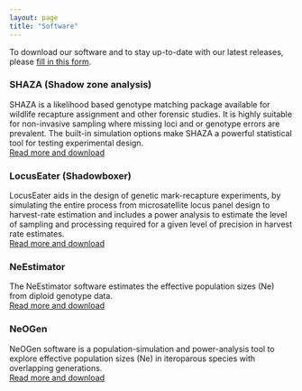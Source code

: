 ```yaml
---
layout: page
title: "Software"
---
```

 
To download our software and to stay up-to-date with our latest releases, please [fill in this form](https://forms.gle/nAG8pxqjkFKiUfgY7).  
  
  

### SHAZA (Shadow zone analysis)
SHAZA is a likelihood based genotype matching package available for wildlife recapture assignment and other forensic studies. It is highly suitable for non-invasive sampling where missing loci and or genotype errors are prevalent. The built-in simulation options make SHAZA a powerful statistical tool for testing experimental design.  
[Read more and download](resources-shaza.md)  
  
### LocusEater (Shadowboxer)
LocusEater aids in the design of genetic mark-recapture experiments, by simulating the entire process from microsatellite locus panel design to harvest-rate estimation and includes a power analysis to estimate the level of sampling and processing required for a given level of precision in harvest rate estimates.  
[Read more and download](resources-locuseater.md)  
  
### NeEstimator
The NeEstimator software estimates the effective population sizes (Ne) from diploid genotype data.  
[Read more and download](resources-neestimator.md)  
  
### NeOGen
NeOGen software is a population-simulation and power-analysis tool to explore effective population sizes (Ne) in iteroparous species with overlapping generations.  
[Read more and download](resources-neogen.md)